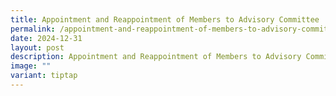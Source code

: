 ```yaml
---
title: Appointment and Reappointment of Members to Advisory Committee
permalink: /appointment-and-reappointment-of-members-to-advisory-committee/
date: 2024-12-31
layout: post
description: Appointment and Reappointment of Members to Advisory Committee
image: ""
variant: tiptap
---
```

